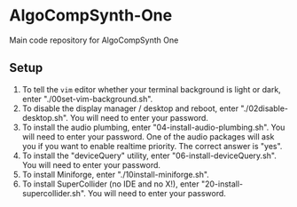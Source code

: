 # AlgoCompSynth-One
Main code repository for AlgoCompSynth One

## Setup

1. To tell the `vim` editor whether your terminal background is light or dark, enter "./00set-vim-background.sh".
2. To disable the display manager / desktop and reboot, enter "./02disable-desktop.sh". You will need to enter your password.
3. To install the audio plumbing, enter "04-install-audio-plumbing.sh". You will need to enter your password. One of the audio packages will ask you if you want to enable realtime priority. The correct answer is "yes".
4. To install the "deviceQuery" utility, enter "06-install-deviceQuery.sh". You will need to enter your password.
5. To install Miniforge, enter "./10install-miniforge.sh".
6. To install SuperCollider (no IDE and no X!), enter "20-install-supercollider.sh". You will need to enter your password.
